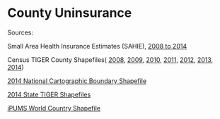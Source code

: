 # County Uninsurance


Sources:

Small Area Health Insurance Estimates (SAHIE), [2008 to 2014](http://www.census.gov/did/www/sahie/data/20082014/index.html)

Census TIGER County Shapefiles( [2008](http://www2.census.gov/geo/tiger/TIGER2008/), [2009](http://www2.census.gov/geo/tiger/TIGER2009/), [2010](http://www2.census.gov/geo/tiger/TIGER2010/COUNTY/2010/), [2011](http://www2.census.gov/geo/tiger/TIGER2011/COUNTY/), [2012](http://www2.census.gov/geo/tiger/TIGER2012/COUNTY/), [2013](http://www2.census.gov/geo/tiger/TIGER2013/COUNTY/), [2014](http://www2.census.gov/geo/tiger/TIGER2014/COUNTY/))

[2014 National Cartographic Boundary Shapefile](http://www2.census.gov/geo/tiger/GENZ2014/shp/)

[2014 State TIGER Shapefiles](http://www2.census.gov/geo/tiger/TIGER2014/STATE/)

[iPUMS World Country Shapefile](https://international.ipums.org/international/gis.shtml)
